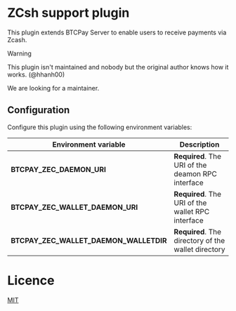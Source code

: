 # ZCsh support plugin

This plugin extends BTCPay Server to enable users to receive payments via Zcash.

> [!WARNING]
> This plugin isn't maintained and nobody but the original author knows how it works. (@hhanh00)

We are looking for a maintainer.

## Configuration

Configure this plugin using the following environment variables:

| Environment variable | Description |
| --- |-----------------------------------------------------------------------------------------------------------------------------------------------------------------------------------------------------------------------------------------------|
**BTCPAY_ZEC_DAEMON_URI** | **Required**. The URI of the deamon RPC interface |
**BTCPAY_ZEC_WALLET_DAEMON_URI** | **Required**.  The URI of the wallet RPC interface | http://127.0.0.1:18082 |
**BTCPAY_ZEC_WALLET_DAEMON_WALLETDIR** | **Required**. The directory of the wallet directory |

# Licence

[MIT](LICENSE.md)